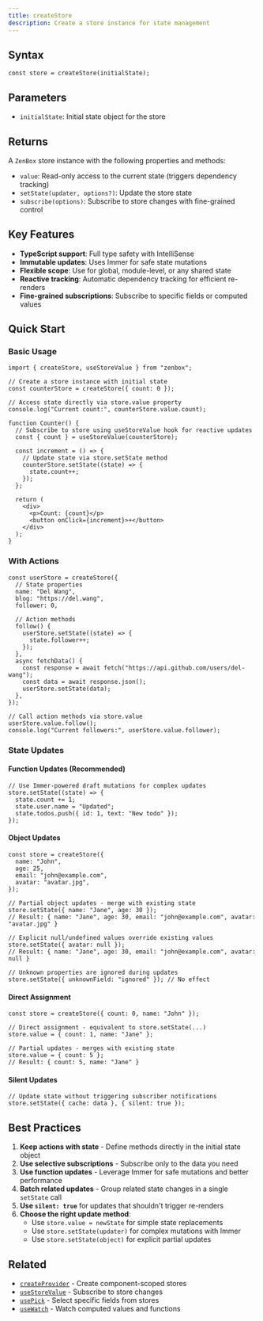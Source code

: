```yaml
---
title: createStore
description: Create a store instance for state management
---
```


## Syntax

```tsx
const store = createStore(initialState);
```

## Parameters

- `initialState`: Initial state object for the store

## Returns

A `ZenBox` store instance with the following properties and methods:

- `value`: Read-only access to the current state (triggers dependency tracking)
- `setState(updater, options?)`: Update the store state
- `subscribe(options)`: Subscribe to store changes with fine-grained control

## Key Features

- **TypeScript support**: Full type safety with IntelliSense
- **Immutable updates**: Uses Immer for safe state mutations
- **Flexible scope**: Use for global, module-level, or any shared state
- **Reactive tracking**: Automatic dependency tracking for efficient re-renders
- **Fine-grained subscriptions**: Subscribe to specific fields or computed values

## Quick Start

### Basic Usage

```tsx
import { createStore, useStoreValue } from "zenbox";

// Create a store instance with initial state
const counterStore = createStore({ count: 0 });

// Access state directly via store.value property
console.log("Current count:", counterStore.value.count);

function Counter() {
  // Subscribe to store using useStoreValue hook for reactive updates
  const { count } = useStoreValue(counterStore);

  const increment = () => {
    // Update state via store.setState method
    counterStore.setState((state) => {
      state.count++;
    });
  };

  return (
    <div>
      <p>Count: {count}</p>
      <button onClick={increment}>+</button>
    </div>
  );
}
```

### With Actions

```tsx
const userStore = createStore({
  // State properties
  name: "Del Wang",
  blog: "https://del.wang",
  follower: 0,

  // Action methods
  follow() {
    userStore.setState((state) => {
      state.follower++;
    });
  },
  async fetchData() {
    const response = await fetch("https://api.github.com/users/del-wang");
    const data = await response.json();
    userStore.setState(data);
  },
});

// Call action methods via store.value
userStore.value.follow();
console.log("Current followers:", userStore.value.follower);
```

### State Updates

#### Function Updates (Recommended)

```tsx
// Use Immer-powered draft mutations for complex updates
store.setState((state) => {
  state.count += 1;
  state.user.name = "Updated";
  state.todos.push({ id: 1, text: "New todo" });
});
```

#### Object Updates

```tsx
const store = createStore({
  name: "John",
  age: 25,
  email: "john@example.com",
  avatar: "avatar.jpg",
});

// Partial object updates - merge with existing state
store.setState({ name: "Jane", age: 30 });
// Result: { name: "Jane", age: 30, email: "john@example.com", avatar: "avatar.jpg" }

// Explicit null/undefined values override existing values
store.setState({ avatar: null });
// Result: { name: "Jane", age: 30, email: "john@example.com", avatar: null }

// Unknown properties are ignored during updates
store.setState({ unknownField: "ignored" }); // No effect
```

#### Direct Assignment

```tsx
const store = createStore({ count: 0, name: "John" });

// Direct assignment - equivalent to store.setState(...)
store.value = { count: 1, name: "Jane" };

// Partial updates - merges with existing state
store.value = { count: 5 };
// Result: { count: 5, name: "Jane" }
```

#### Silent Updates

```tsx
// Update state without triggering subscriber notifications
store.setState({ cache: data }, { silent: true });
```

## Best Practices

1. **Keep actions with state** - Define methods directly in the initial state object
2. **Use selective subscriptions** - Subscribe only to the data you need
3. **Use function updates** - Leverage Immer for safe mutations and better performance
4. **Batch related updates** - Group related state changes in a single `setState` call
5. **Use `silent: true`** for updates that shouldn't trigger re-renders
6. **Choose the right update method**:
   - Use `store.value = newState` for simple state replacements
   - Use `store.setState(updater)` for complex mutations with Immer
   - Use `store.setState(object)` for explicit partial updates

## Related

- [`createProvider`](./createProvider.md) - Create component-scoped stores
- [`useStoreValue`](../hooks/useStoreValue.md) - Subscribe to store changes
- [`usePick`](../hooks/usePick.md) - Select specific fields from stores
- [`useWatch`](../hooks/useWatch.md) - Watch computed values and functions
